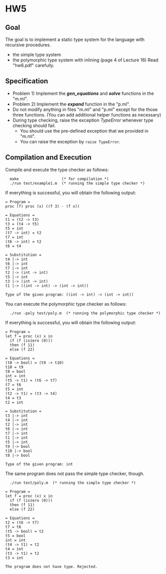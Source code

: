 # HW5

## Goal
The goal is to implement a static type system for the language with recursive procedures.
- the simple type system
- the polymorphic type system with inlining (page 4 of Lecture 16)
Read "hw6.pdf" carefully.

## Specification
- Problem 1) Implement the ***gen_equations*** and ***solve*** functions in the "m.ml".
- Problem 2) Implement the ***expand*** function in the "p.ml".
- Do not modify anything in files "m.ml" and "p.ml" except for the those three functions. (You can add additional helper functions as necessary)
- During type checking, raise the exception *TypeError* whenever type checking should fail.
  - You should use the pre-defined exception that we provided in "m.ml".
  - You can raise the exception by ```raise TypeError```.

## Compilation and Execution
Compile and execute the type checker as follows:
```
  make                   (* for compilation *)
  ./run test/example1.m  (* running the simple type checker *)
```

If everything is successful, you will obtain the following output:

```
= Program =
proc (f) proc (x) ((f 3) - (f x))

= Equations =
t1 = (t2 -> t3)
t3 = (t4 -> t5)
t5 = int
(t7 -> int) = t2
t7 = int
(t6 -> int) = t2
t6 = t4

= Substitution =
t4 |-> int
t6 |-> int
t7 |-> int
t2 |-> (int -> int)
t5 |-> int
t3 |-> (int -> int)
t1 |-> ((int -> int) -> (int -> int))

Type of the given program: ((int -> int) -> (int -> int))
```

You can execute the polymorphic type checker as follows:
```
  ./run -poly test/poly.m  (* running the polymorphic type checker *)
```
If everything is successful, you will obtain the following output:
```
= Program = 
let f = proc (x) x in
  if (f (iszero (0)))
  then (f 11)
  else (f 22)

= Equations = 
(t8 -> bool) = (t9 -> t10)
t10 = t9
t8 = bool
int = int
(t5 -> t1) = (t6 -> t7)
t7 = t6
t5 = int
(t2 -> t1) = (t3 -> t4)
t4 = t3
t2 = int

= Substitution = 
t3 |-> int
t4 |-> int
t2 |-> int
t6 |-> int
t7 |-> int
t1 |-> int
t5 |-> int
t9 |-> bool
t10 |-> bool
t8 |-> bool

Type of the given program: int
```
The same program does not pass the simple type checker, though. 
```
  ./run test/poly.m  (* running the simple type checker *)
```
```
= Program = 
let f = proc (x) x in
  if (f (iszero (0)))
  then (f 11)
  else (f 22)

= Equations = 
t2 = (t6 -> t7)
t7 = t6
(t5 -> bool) = t2
t5 = bool
int = int
(t4 -> t1) = t2
t4 = int
(t3 -> t1) = t2
t3 = int

The program does not have type. Rejected.
```

